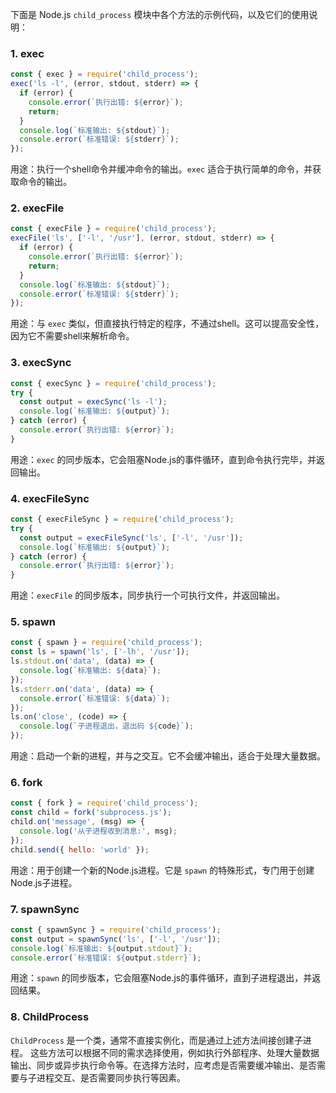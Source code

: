 
下面是 Node.js `child_process` 模块中各个方法的示例代码，以及它们的使用说明：

### 1. exec

```javascript
const { exec } = require('child_process');
exec('ls -l', (error, stdout, stderr) => {
  if (error) {
    console.error(`执行出错: ${error}`);
    return;
  }
  console.log(`标准输出: ${stdout}`);
  console.error(`标准错误: ${stderr}`);
});
```

用途：执行一个shell命令并缓冲命令的输出。`exec` 适合于执行简单的命令，并获取命令的输出。

### 2. execFile

```javascript
const { execFile } = require('child_process');
execFile('ls', ['-l', '/usr'], (error, stdout, stderr) => {
  if (error) {
    console.error(`执行出错: ${error}`);
    return;
  }
  console.log(`标准输出: ${stdout}`);
  console.error(`标准错误: ${stderr}`);
});
```

用途：与 `exec` 类似，但直接执行特定的程序，不通过shell。这可以提高安全性，因为它不需要shell来解析命令。

### 3. execSync

```javascript
const { execSync } = require('child_process');
try {
  const output = execSync('ls -l');
  console.log(`标准输出: ${output}`);
} catch (error) {
  console.error(`执行出错: ${error}`);
}
```

用途：`exec` 的同步版本，它会阻塞Node.js的事件循环，直到命令执行完毕，并返回输出。

### 4. execFileSync

```javascript
const { execFileSync } = require('child_process');
try {
  const output = execFileSync('ls', ['-l', '/usr']);
  console.log(`标准输出: ${output}`);
} catch (error) {
  console.error(`执行出错: ${error}`);
}
```

用途：`execFile` 的同步版本，同步执行一个可执行文件，并返回输出。

### 5. spawn

```javascript
const { spawn } = require('child_process');
const ls = spawn('ls', ['-lh', '/usr']);
ls.stdout.on('data', (data) => {
  console.log(`标准输出: ${data}`);
});
ls.stderr.on('data', (data) => {
  console.error(`标准错误: ${data}`);
});
ls.on('close', (code) => {
  console.log(`子进程退出，退出码 ${code}`);
});
```

用途：启动一个新的进程，并与之交互。它不会缓冲输出，适合于处理大量数据。

### 6. fork

```javascript
const { fork } = require('child_process');
const child = fork('subprocess.js');
child.on('message', (msg) => {
  console.log('从子进程收到消息:', msg);
});
child.send({ hello: 'world' });
```

用途：用于创建一个新的Node.js进程。它是 `spawn` 的特殊形式，专门用于创建Node.js子进程。

### 7. spawnSync

```javascript
const { spawnSync } = require('child_process');
const output = spawnSync('ls', ['-l', '/usr']);
console.log(`标准输出: ${output.stdout}`);
console.error(`标准错误: ${output.stderr}`);
```

用途：`spawn` 的同步版本，它会阻塞Node.js的事件循环，直到子进程退出，并返回结果。

### 8. ChildProcess

`ChildProcess` 是一个类，通常不直接实例化，而是通过上述方法间接创建子进程。
这些方法可以根据不同的需求选择使用，例如执行外部程序、处理大量数据输出、同步或异步执行命令等。在选择方法时，应考虑是否需要缓冲输出、是否需要与子进程交互、是否需要同步执行等因素。
